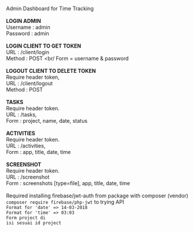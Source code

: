 Admin Dashboard for Time Tracking 
<br/>
<br/>
<b>LOGIN ADMIN</b><br/>
Username : admin<br/>
Password : admin<br/><br/>
<b>LOGIN CLIENT TO GET TOKEN </b><br/>
URL : /client/login <br/>
Method : POST <br/
Form = username & password
<br/>
<br/>
<b>LOGOUT CLIENT TO DELETE TOKEN </b><br/>
Require header token, <br/>
URL : /client/logout <br/>
Method : POST
<br/>
<br/>
<b>TASKS</b><br/>
Require header token.<br/>
URL : /tasks,<br/>
Form : project, name, date, status
<br/>
<br/>
<b>ACTIVITIES</b><br/>
Require header token.<br/>
URL : /activities,<br/>
Form : app, title, date, time
<br/>
<br/>
<b>SCREENSHOT</b><br/>
Require header token.<br/>
URL : /screenshot<br/>
Form : screenshots [type=file], app, title, date, time
<br/><br/>
Required installing firebase/jwt-auth from package with composer (vendor) <code>composer require firebase/php-jwt</code> to trying API<br/>
<code>Format for 'date' => 14-03-2018</code><br/>
<code>Format for 'time' => 03:03</code><br/>
<code>Form project di isi sesuai id project</code><br/>